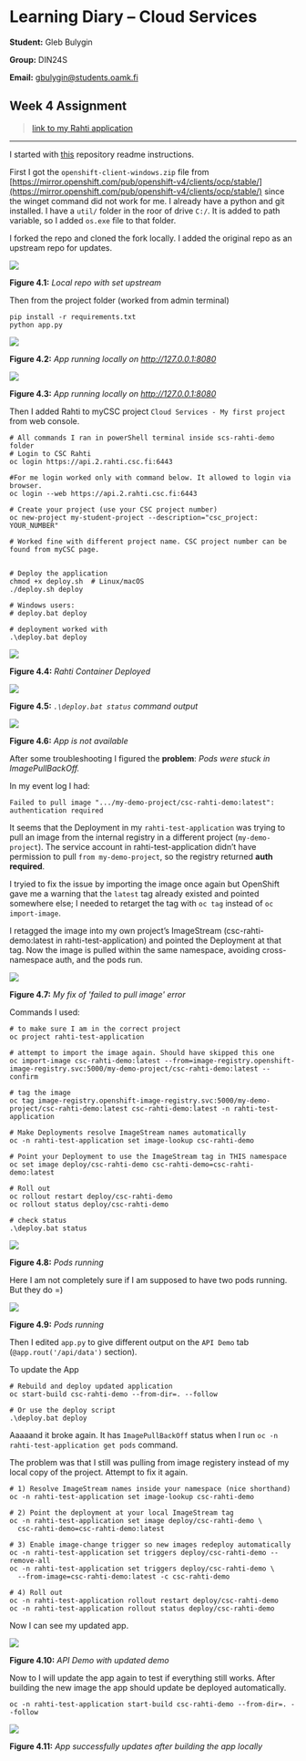 # Learning Diary – Cloud Services

**Student:** Gleb Bulygin

**Group:** DIN24S

**Email:** [gbulygin@students.oamk.fi](gbulygin@students.oamk.fi)

## Week 4 Assignment

> [link to my Rahti application](https://csc-rahti-demo-route-rahti-test-application.2.rahtiapp.fi/)

---

I started with [this](https://github.com/Vikke82/csc-rahti-demo/) repository readme instructions.

First I got the `openshift-client-windows.zip` file from [https://mirror.openshift.com/pub/openshift-v4/clients/ocp/stable/](https://mirror.openshift.com/pub/openshift-v4/clients/ocp/stable/) since the winget command did not work for me. I already have a python and git installed. I have a `util/` folder in the roor of drive `C:/`. It is added to path variable, so I added `os.exe` file to that folder.

I forked the repo and cloned the fork locally. I added the original repo as an upstream repo for updates.

![](./img/1.png)

**Figure 4.1:** _Local repo with set upstream_

Then from the project folder (worked from admin terminal)

```
pip install -r requirements.txt
python app.py
```

![](./img/2.png)

**Figure 4.2:** _App running locally on http://127.0.0.1:8080_

![](./img/3.png)

**Figure 4.3:** _App running locally on http://127.0.0.1:8080_

Then I added Rahti to myCSC project `Cloud Services - My first project` from web console.

```
# All commands I ran in powerShell terminal inside scs-rahti-demo folder
# Login to CSC Rahti
oc login https://api.2.rahti.csc.fi:6443

#For me login worked only with command below. It allowed to login via browser.
oc login --web https://api.2.rahti.csc.fi:6443

# Create your project (use your CSC project number)
oc new-project my-student-project --description="csc_project: YOUR_NUMBER"

# Worked fine with different project name. CSC project number can be found from myCSC page.


# Deploy the application
chmod +x deploy.sh  # Linux/macOS
./deploy.sh deploy

# Windows users:
# deploy.bat deploy

# deployment worked with
.\deploy.bat deploy
```

![](./img/4.png)

**Figure 4.4:** _Rahti Container Deployed_

![](./img/5.png)

**Figure 4.5:** _`.\deploy.bat status` command output_

![](./img/6.png)

**Figure 4.6:** _App is not available_

After some troubleshooting I figured the **problem**: _Pods were stuck in ImagePullBackOff._

In my event log I had:

`Failed to pull image ".../my-demo-project/csc-rahti-demo:latest": authentication required`

It seems that the Deployment in my `rahti-test-application` was trying to pull an image from the internal registry in a different project (`my-demo-project`). The service account in rahti-test-application didn’t have permission to pull `from my-demo-project`, so the registry returned **auth required**.

I tryied to fix the issue by importing the image once again but OpenShift gave me a warning that the `latest` tag already existed and pointed somewhere else; I needed to retarget the tag with `oc tag` instead of `oc import-image`.

I retagged the image into my own project’s ImageStream (csc-rahti-demo:latest in rahti-test-application) and pointed the Deployment at that tag. Now the image is pulled within the same namespace, avoiding cross-namespace auth, and the pods run.

![](./img/7.png)

**Figure 4.7:** _My fix of 'failed to pull image' error_

Commands I used:

```
# to make sure I am in the correct project
oc project rahti-test-application

# attempt to import the image again. Should have skipped this one
oc import-image csc-rahti-demo:latest --from=image-registry.openshift-image-registry.svc:5000/my-demo-project/csc-rahti-demo:latest --confirm

# tag the image
oc tag image-registry.openshift-image-registry.svc:5000/my-demo-project/csc-rahti-demo:latest csc-rahti-demo:latest -n rahti-test-application

# Make Deployments resolve ImageStream names automatically
oc -n rahti-test-application set image-lookup csc-rahti-demo

# Point your Deployment to use the ImageStream tag in THIS namespace
oc set image deploy/csc-rahti-demo csc-rahti-demo=csc-rahti-demo:latest

# Roll out
oc rollout restart deploy/csc-rahti-demo
oc rollout status deploy/csc-rahti-demo

# check status
.\deploy.bat status
```

![](./img/8.png)

**Figure 4.8:** _Pods running_

Here I am not completely sure if I am supposed to have two pods running. But they do =)

![](./img/9.png)

**Figure 4.9:** _Pods running_

Then I edited `app.py` to give different output on the `API Demo` tab (`@app.rout('/api/data')` section).

To update the App

```
# Rebuild and deploy updated application
oc start-build csc-rahti-demo --from-dir=. --follow

# Or use the deploy script
.\deploy.bat deploy
```

Aaaaand it broke again. It has `ImagePullBackOff` status when I run `oc -n rahti-test-application get pods` command.

The problem was that I still was pulling from image registery instead of my local copy of the project. Attempt to fix it again.

```
# 1) Resolve ImageStream names inside your namespace (nice shorthand)
oc -n rahti-test-application set image-lookup csc-rahti-demo

# 2) Point the deployment at your local ImageStream tag
oc -n rahti-test-application set image deploy/csc-rahti-demo \
  csc-rahti-demo=csc-rahti-demo:latest

# 3) Enable image-change trigger so new images redeploy automatically
oc -n rahti-test-application set triggers deploy/csc-rahti-demo --remove-all
oc -n rahti-test-application set triggers deploy/csc-rahti-demo \
  --from-image=csc-rahti-demo:latest -c csc-rahti-demo

# 4) Roll out
oc -n rahti-test-application rollout restart deploy/csc-rahti-demo
oc -n rahti-test-application rollout status deploy/csc-rahti-demo
```

Now I can see my updated app.

![](./img/10.png)

**Figure 4.10:** _API Demo with updated demo_

Now to I will update the app again to test if everything still works. After building the new image the app should update be deployed automatically.

```
oc -n rahti-test-application start-build csc-rahti-demo --from-dir=. --follow
```

![](./img/11.png)

**Figure 4.11:** _App successfully updates after building the app locally_
